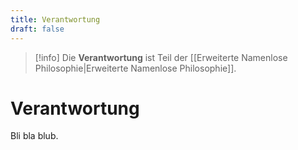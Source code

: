 ```yaml
---
title: Verantwortung
draft: false
---
```


> [!info] Die **Verantwortung** ist Teil der [[Erweiterte Namenlose Philosophie|Erweiterte Namenlose Philosophie]].

# Verantwortung

Bli bla blub.